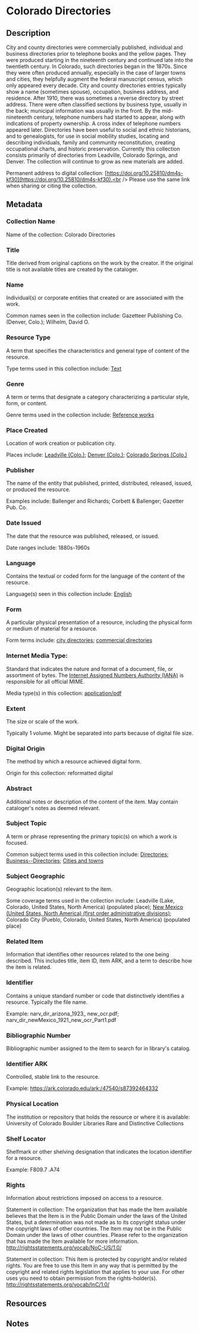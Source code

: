 # Colorado Directories
## Description
City and county directories were commercially published, individual and business directories prior to telephone books and the yellow pages. They were produced starting in the nineteenth century and continued late into the twentieth century. In Colorado, such directories began in the 1870s. Since they were often produced annually, especially in the case of larger towns and cities, they helpfully augment the federal manuscript census, which only appeared every decade. City and county directories entries typically show a name (sometimes spouse), occupation, business address, and residence. After 1910, there was sometimes a reverse directory by street address. There were often classified sections by business type, usually in the back; municipal information was usually in the front. By the mid-nineteenth century, telephone numbers had started to appear, along with indications of property ownership. A cross index of telephone numbers appeared later. Directories have been useful to social and ethnic historians, and to genealogists, for use in social mobility studies, locating and describing individuals, family and community reconstitution, creating occupational charts, and historic preservation. Currently this collection consists primarily of directories from Leadville, Colorado Springs, and Denver. The collection will continue to grow as new materials are added. 

Permanent address to digital collection: [https://doi.org/10.25810/dm4s-kf30](https://doi.org/10.25810/dm4s-kf30).<br /> 
Please use the same link when sharing or citing the collection.
## Metadata
### Collection Name
Name of the collection: Colorado Directories

### Title
Title derived from original captions on the work by the creator. If the original title is not available titles are created by the cataloger.

### Name
Individual(s) or corporate entities that created or are associated with the work. 

Common names seen in the collection include: Gazetteer Publishing Co. (Denver, Colo.); Wilhelm, David O.

### Resource Type
A term that specifies the characteristics and general type of content of the resource. 

Type terms used in this collection include: [Text](http://id.loc.gov/vocabulary/resourceTypes/txt)

### Genre
A term or terms that designate a category characterizing a particular style, form, or content. 

Genre terms used in the collection include: [Reference works](http://id.loc.gov/authorities/genreForms/gf2014026165)

### Place Created
Location of work creation or publication city. 

Places include: [Leadville (Colo.)](http://id.loc.gov/authorities/names/n79121702); [Denver (Colo.)](Denver (Colo.)); [Colorado Springs (Colo.)](http://id.loc.gov/authorities/names/n79084870)

### Publisher
The name of the entity that published, printed, distributed, released, issued, or produced the resource. 

Examples include: Ballenger and Richards; Corbett & Ballenger; Gazetter Pub. Co.

### Date Issued
The date that the resource was published, released, or issued. 

Date ranges include: 1880s-1960s

### Language
Contains the textual or coded form for the language of the content of the resource. 

Language(s) seen in this collection include: [English](http://id.loc.gov/vocabulary/iso639-2/eng)

### Form
A particular physical presentation of a resource, including the physical form or medium of material for a resource. 

Form terms include: [city directories](http://vocab.getty.edu/page/aat/300026241); [commercial directories](http://vocab.getty.edu/page/aat/300026260)

### Internet Media Type: 
Standard that indicates the nature and format of a document, file, or assortment of bytes. The [Internet Assigned Numbers Authority (IANA)](https://www.iana.org/assignments/media-types/media-types.xhtml) is responsible for all official MIME. 

Media type(s) in this collection: [application/pdf](https://www.iana.org/assignments/media-types/application/pdf)
### Extent
The size or scale of the work.

Typically 1 volume. Might be separated into parts because of digital file size.

### Digital Origin
The method by which a resource achieved digital form. 

Origin for this collection: reformatted digital

### Abstract
Additional notes or description of the content of the item. May contain cataloger's notes as deemed relevant.

### Subject Topic
A term or phrase representing the primary topic(s) on which a work is focused. 

Common subject terms used in this collection include: [Directories](http://id.worldcat.org/fast/894589); [Business--Directories](http://id.worldcat.org/fast/842318); [Cities and towns](http://id.worldcat.org/fast/861748)

### Subject Geographic
Geographic location(s) relevant to the item. 

Some coverage terms used in the collection include: Leadville (Lake, Colorado, United States, North America) (populated place); [New Mexico (United States, North America) (first order administrative divisions)](http://id.loc.gov/authorities/names/n79005595); Colorado City (Pueblo, Colorado, United States, North America) (populated place)

### Related Item
Information that identifies other resources related to the one being described. This includes title, item ID, item ARK, and a term to describe how the item is related.

### Identifier
Contains a unique standard number or code that distinctively identifies a resource. Typically the file name. 

Example: narv_dir_arizona_1923_ new_ocr.pdf; narv_dir_newMexico_1921_new_ocr_Part1.pdf

### Bibliographic Number
Bibliographic number assigned to the item to search for in library's catalog.
### Identifier ARK
Controlled, stable link to the resource. 

Example: https://ark.colorado.edu/ark:/47540/s87392464332 

### Physical Location
The institution or repository that holds the resource or where it is available: University of Colorado Boulder Libraries Rare and Distinctive Collections
### Shelf Locator
Shelfmark or other shelving designation that indicates the location identifier for a resource. 

Example: F809.7 .A74

### Rights
Information about restrictions imposed on access to a resource.

Statement in collection: The organization that has made the Item available believes that the Item is in the Public Domain under the laws of the United States, but a determination was not made as to its copyright status under the copyright laws of other countries. The Item may not be in the Public Domain under the laws of other countries. Please refer to the organization that has made the Item available for more information. http://rightsstatements.org/vocab/NoC-US/1.0/ 

Statement in collection: This Item is protected by copyright and/or related rights. You are free to use this Item in any way that is permitted by the copyright and related rights legislation that applies to your use. For other uses you need to obtain permission from the rights-holder(s). http://rightsstatements.org/vocab/InC/1.0/
## Resources
## Notes
